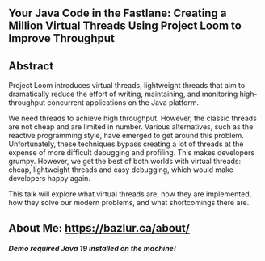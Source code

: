 ## Your Java Code in the Fastlane: Creating a Million Virtual Threads Using Project Loom to Improve Throughput


## Abstract

Project Loom introduces virtual threads, lightweight threads that aim to dramatically reduce the effort of writing, maintaining, and monitoring high-throughput concurrent applications on the Java platform.

We need threads to achieve high throughput. However, the classic threads are not cheap and are limited in number. Various alternatives, such as the reactive programming style, have emerged to get around this problem. Unfortunately, these techniques bypass creating a lot of threads at the expense of more difficult debugging and profiling. This makes developers grumpy. However, we get the best of both worlds with virtual threads: cheap, lightweight threads and easy debugging, which would make developers happy again.

This talk will explore what virtual threads are, how they are implemented, how they solve our modern problems, and what shortcomings there are.

## About Me: https://bazlur.ca/about/



#### _Demo required Java 19 installed on the machine!_
